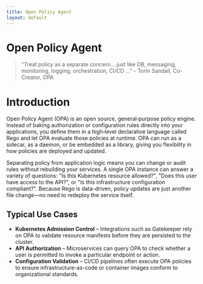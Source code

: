 ```yaml
---
title: Open Policy Agent
layout: default
---
```


# Open Policy Agent
> "Treat policy as a separate concern....just like DB, messaging, monitoring, logging, orchestration, CI/CD ..." - Torin Sandall, Co-Creator, OPA

# Introduction

Open Policy Agent (OPA) is an open source, general‑purpose policy engine. Instead
of baking authorization or configuration rules directly into your
applications, you define them in a high‑level declarative language called Rego
and let OPA evaluate those policies at runtime. OPA can run as a sidecar,
as a daemon, or be embedded as a library, giving you flexibility in how policies
are deployed and updated.

Separating policy from application logic means you can change or audit rules
without rebuilding your services. A single OPA instance can answer a variety of
questions: "Is this Kubernetes resource allowed?", "Does this user have access to
the API?", or "Is this infrastructure configuration compliant?". Because Rego is
data-driven, policy updates are just another file change—no need to redeploy the
service itself.

## Typical Use Cases

* **Kubernetes Admission Control** – Integrations such as Gatekeeper rely on OPA
  to validate resource manifests before they are persisted to the cluster.
* **API Authorization** – Microservices can query OPA to check whether a user is
  permitted to invoke a particular endpoint or action.
* **Configuration Validation** – CI/CD pipelines often execute OPA policies to
  ensure infrastructure-as-code or container images conform to organizational
  standards.

